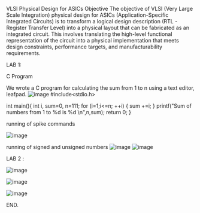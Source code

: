 VLSI Physical Design for ASICs
Objective
The objective of VLSI (Very Large Scale Integration) physical design for ASICs (Application-Specific Integrated Circuits) is to transform a logical design description (RTL - Register Transfer Level) into a physical layout that can be fabricated as an integrated circuit. This involves translating the high-level functional representation of the circuit into a physical implementation that meets design constraints, performance targets, and manufacturability requirements.



LAB 1:


C Program

We wrote a C program for calculating the sum from 1 to n using a text editor, leafpad.
![image](https://github.com/ughdeiek/pes_asic_class/assets/142580251/f1b66028-3d31-4f26-ae4f-1d48e21d577f)
#include<stdio.h>



int main(){
	int i, sum=0, n=111;
	for (i=1;i<=n; ++i) {
	sum +=i;
	}
	printf("Sum of numbers from 1 to %d is %d \n",n,sum);
	return 0;
}



running of spike commands

![image](https://github.com/ughdeiek/pes_asic_class/assets/142580251/ed2cbcd6-fe10-4a4e-b8a8-f2f851a1d99d)

running of signed and unsigned numbers
![image](https://github.com/ughdeiek/pes_asic_class/assets/142580251/4b6d7c4f-c309-4808-b61c-c0621c3e0a6f)
![image](https://github.com/ughdeiek/pes_asic_class/assets/142580251/419d8786-6524-4b00-a5d1-b8085f88e898)

LAB 2 :


![image](https://github.com/ughdeiek/pes_asic_class/assets/142580251/c6419305-45b5-460e-a093-99b92258b96e)



![image](https://github.com/ughdeiek/pes_asic_class/assets/142580251/e3737755-48da-4121-a1b7-efd408b4241a)



![image](https://github.com/ughdeiek/pes_asic_class/assets/142580251/2652903b-9823-4c1e-a7eb-f98d9e4e3bcf)


END.









